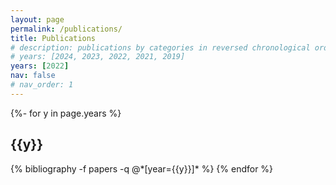 ```yaml
---
layout: page
permalink: /publications/
title: Publications
# description: publications by categories in reversed chronological order. generated by jekyll-scholar.
# years: [2024, 2023, 2022, 2021, 2019]
years: [2022]
nav: false
# nav_order: 1
---
```


<div class="publications">
    {%- for y in page.years %}
        <h2 class="year">{{y}}</h2>
        {% bibliography -f papers -q @*[year={{y}}]* %}
    {% endfor %}
</div>


<!-- \* shared first authorship -->